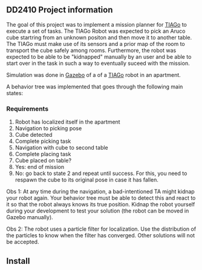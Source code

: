 ## DD2410 Project information ##

The goal of this project was to implement a mission planner for [TIAGo](https://pal-robotics.com/robots/tiago/) to execute a set of tasks.
The TIAGo Robot was expected to pick an Aruco cube startring from an unknown positon and then move it to another table. The TIAGo must make use of its sensors and a prior map of the room to transport the cube safely among rooms. Furthermore, the robot was expected to be able to be "kidnapped" manually by an user and be able to start over in the task in such a way to eventually suceed with the mission. 


Simulation was done in [Gazebo](http://gazebosim.org/) of a of a [TIAGo](https://pal-robotics.com/robots/tiago/) robot in an apartment.

A behavior tree was implemented that goes through the following main states:

### Requirements ###
1. Robot has localized itself in the apartment
2. Navigation to picking pose
3. Cube detected
4. Complete picking task 
5. Navigation with cube to second table
6. Complete placing task
7. Cube placed on table?
  1. Yes: end of mission
  2. No: go back to state 2 and repeat until success. For this, you need to respawn the cube to its original pose in case it has fallen.

Obs 1: At any time during the navigation, a bad-intentioned TA might kidnap your robot again. Your behavior tree must be able to detect this and react to it so that the robot always knows its true position. Kidnap the robot yourself during your development to test your solution (the robot can be moved in Gazebo manually).

Obs 2: The robot uses a particle filter for localization. Use the distribution of the particles to know when the filter has converged. Other solutions will not be accepted.

## Install ##

